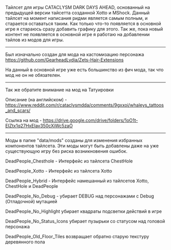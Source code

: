 Тайлсет для игры CATACLYSM DARK DAYS AHEAD, основанный на предыдущей версии тайсетта созданной Xotto и MShock.
Данный тайлсет на момент написания ридми является самым полным, и старается оставаться таким. Как только что-то появляется в основной игре я стараюсь сразу добавить графику для этого. Так же, пока новый контент не появляется в основной игре я работаю на добавлении тайлов из модов для игры.

------------------------------------------------------------------------------------------------------------------

Был изначально создан для мода на кастомизацию персонажа https://github.com/GearheadLydia/Zets-Hair-Extensions

На данный в основной игре уже есть большинство из фич мода, так что мод не он не обязателен.

------------------------------------------------------------------------------------------------------------------

Так же обратите внимание на мод на Татуировки

Описание (на английском) - https://www.reddit.com/r/cataclysmdda/comments/9gxxoi/whaleys_tattoos_and_scars/

Ссылка на мод - https://drive.google.com/drive/folders/1oO1t-EIZtx1q27HxEIav350cXiWc5zaO

------------------------------------------------------------------------------------------------------------------

Моды в папке "data/mods" созданы для изменения избранных компонентов тайлсета. Эти моды могут быть добавлены даже на уже существующую игру без риска возникновения ошибок.

DeadPeople_Chesthole - Интерфейс из тайлсета ChestHole

DeadPeople_Xotto - Интерфейс из тайлсета Xotto

DeadPeople_Hybrid - Интерфейс намешанный из тайлсетов Xotto, ChestHole и DeadPeople

DeadPeople_No_Debug - убирает DEBUG над персонажами с Debug (Отладочной) мутацией

DeadPeople_No_Highlight убирает квадраты подсветки действий в игре

DeadPeople_No_Status_Icons убирает пузырьки со статусом над головой персонажа

DeadPeople_Old_Floor_Tiles возвращает обратно старую текстуру деревянного пола
